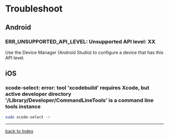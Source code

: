 # Troubleshoot

## Android

### ERR_UNSUPPORTED_API_LEVEL: Unsupported API level: XX

Use the Device Manager (Android Studio) to configure a device that has this API level.

## iOS

### xcode-select: error: tool 'xcodebuild' requires Xcode, but active developer directory '/Library/Developer/CommandLineTools' is a command line tools instance

```bash
sudo xcode-select -r
```

---

[back to Index](../README.md)
